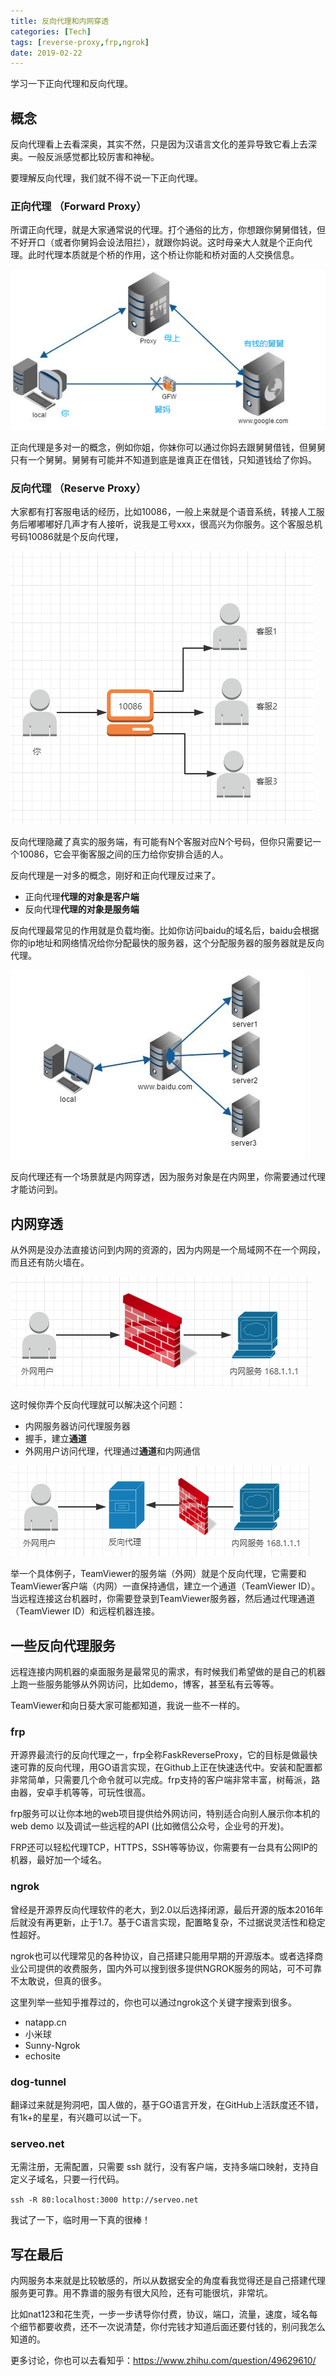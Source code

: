```yaml
---
title: 反向代理和内网穿透
categories: [Tech]
tags: [reverse-proxy,frp,ngrok]
date: 2019-02-22
---
```


学习一下正向代理和反向代理。

<!-- more -->

## 概念

反向代理看上去看深奥，其实不然，只是因为汉语言文化的差异导致它看上去深奥。一般反派感觉都比较厉害和神秘。

要理解反向代理，我们就不得不说一下正向代理。

### 正向代理 （Forward Proxy）

所谓正向代理，就是大家通常说的代理。打个通俗的比方，你想跟你舅舅借钱，但不好开口（或者你舅妈会设法阻拦），就跟你妈说。这时母亲大人就是个正向代理。此时代理本质就是个桥的作用，这个桥让你能和桥对面的人交换信息。

![](images\1550823489351.png)

正向代理是多对一的概念，例如你姐，你妹你可以通过你妈去跟舅舅借钱，但舅舅只有一个舅舅。舅舅有可能并不知道到底是谁真正在借钱，只知道钱给了你妈。

### 反向代理 （Reserve Proxy）

大家都有打客服电话的经历，比如10086，一般上来就是个语音系统，转接人工服务后嘟嘟嘟好几声才有人接听，说我是工号xxx，很高兴为你服务。这个客服总机号码10086就是个反向代理，

![](images\1550824448581.png)

反向代理隐藏了真实的服务端，有可能有N个客服对应N个号码，但你只需要记一个10086，它会平衡客服之间的压力给你安排合适的人。

反向代理是一对多的概念，刚好和正向代理反过来了。

- 正向代理**代理的对象是客户端**
- 反向代理**代理的对象是服务端**

反向代理最常见的作用就是负载均衡。比如你访问baidu的域名后，baidu会根据你的ip地址和网络情况给你分配最快的服务器，这个分配服务器的服务器就是反向代理。

![](images\1550825022784.png)

反向代理还有一个场景就是内网穿透，因为服务对象是在内网里，你需要通过代理才能访问到。

## 内网穿透

从外网是没办法直接访问到内网的资源的，因为内网是一个局域网不在一个网段，而且还有防火墙在。

![1550826381553](images/1550826381553.png)

这时候你弄个反向代理就可以解决这个问题：

- 内网服务器访问代理服务器
- 握手，建立**通道**
- 外网用户访问代理，代理通过**通道**和内网通信

![1550848043738](images/1550848043738.png)

举一个具体例子，TeamViewer的服务端（外网）就是个反向代理，它需要和TeamViewer客户端（内网）一直保持通信，建立一个通道（TeamViewer ID）。当远程连接这台机器时，你需要登录到TeamViewer服务器，然后通过代理通道（TeamViewer ID）和远程机器连接。

## 一些反向代理服务

远程连接内网机器的桌面服务是最常见的需求，有时候我们希望做的是自己的机器上跑一些服务能够从外网访问，比如demo，博客，甚至私有云等等。

TeamViewer和向日葵大家可能都知道，我说一些不一样的。

### frp

开源界最流行的反向代理之一，frp全称FaskReverseProxy，它的目标是做最快速可靠的反向代理，用GO语言实现，在Github上正在快速迭代中。安装和配置都非常简单，只需要几个命令就可以完成。frp支持的客户端非常丰富，树莓派，路由器，安卓手机等等，可玩性很高。

frp服务可以让你本地的web项目提供给外网访问，特别适合向别人展示你本机的web demo 以及调试一些远程的API (比如微信公众号，企业号的开发)。

FRP还可以轻松代理TCP，HTTPS，SSH等等协议，你需要有一台具有公网IP的机器，最好加一个域名。

### ngrok

曾经是开源界反向代理软件的老大，到2.0以后选择闭源，最后开源的版本2016年后就没有再更新，止于1.7。基于C语言实现，配置略复杂，不过据说灵活性和稳定性超好。

ngrok也可以代理常见的各种协议，自己搭建只能用早期的开源版本。或者选择商业公司提供的收费服务，国内外可以搜到很多提供NGROK服务的网站，可不可靠不太敢说，但真的很多。

这里列举一些知乎推荐过的，你也可以通过ngrok这个关键字搜索到很多。

- natapp.cn
- 小米球
- Sunny-Ngrok
- echosite

### dog-tunnel

翻译过来就是狗洞吧，国人做的，基于GO语言开发，在GitHub上活跃度还不错，有1k+的星星，有兴趣可以试一下。

### serveo.net

无需注册，无需配置，只需要 ssh 就行，没有客户端，支持多端口映射，支持自定义子域名，只要一行代码。

`ssh -R 80:localhost:3000 http://serveo.net`

我试了一下，临时用一下真的很棒！

## 写在最后

内网服务本来就是比较敏感的，所以从数据安全的角度看我觉得还是自己搭建代理服务更可靠。用不靠谱的服务有很大风险，还有可能很坑，非常坑。

比如nat123和花生壳，一步一步诱导你付费，协议，端口，流量，速度，域名每个细节都要收费，还不一次说清楚，你付完钱才知道后面还要付钱的，别问我怎么知道的。

更多讨论，你也可以去看知乎：https://www.zhihu.com/question/49629610/
